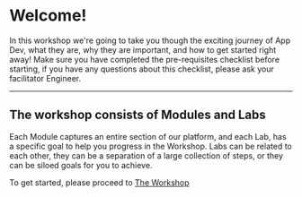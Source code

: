# Welcome!
In this workshop we're going to take you though the exciting journey of App Dev, what they are, why they are important, and how to get started right away!
Make sure you have completed the pre-requisites checklist before starting, if you have any questions about this checklist, please ask your facilitator Engineer.

---

## The workshop consists of Modules and Labs
Each Module captures an entire section of our platform, and each Lab, has a specific goal to help you progress in the Workshop.
Labs can be related to each other, they can be a separation of a large collection of steps, or they can be siloed goals for you to achieve.

To get started, please proceed to [The Workshop](https://signalfx.github.io/app-dev-workshop/)
